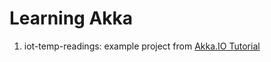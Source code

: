 # Learning Akka

1. iot-temp-readings: example project from [Akka.IO Tutorial](https://doc.akka.io/docs/akka/current/guide/tutorial.html)
